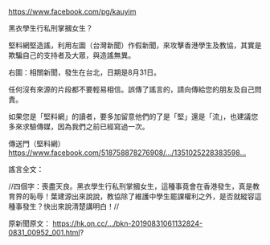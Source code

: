 
https://www.facebook.com/pg/kauyim

黑衣學生行私刑掌摑女生？

堅料網堅造謠，利用左圖（台灣新聞）作假新聞，來攻擊香港學生及教協，其實是欺騙自己的支持者及大眾，與造謠無異。

右圖：相關新聞，發生在台北，日期是8月31日。

任何沒有來源的片段都不要輕易相信。誤傳了謠言的，請向傳給您的朋友及自己問責。

如果您是「堅料網」的讀者，要多加留意他們的了是「堅」還是「流」，也建議您多來求驗傳媒，因為我們之前已經寫過一次。

傳送門（堅料網）
https://www.facebook.com/518758878276908/…/1351025228383598…

謠言全文：

//四個字：喪盡天良。黑衣學生行私刑掌摑女生，這種事竟會在香港發生，真是教育界的恥辱！葉建源出來說說，教協除了維護中學生罷課權利之外，是否就縱容這種事發生？快出來說清楚講明白！//

原新聞原文：
https://hk.on.cc/…/bkn-20190831061132824-0831_00952_001.html?
